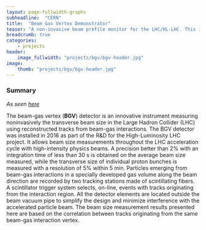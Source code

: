 ```yaml
---
layout: page-fullwidth-graphs
subheadline:  "CERN"
title:  "Beam Gas Vertex Demonstrator"
teaser: "A non-invasive beam profile monitor for the LHC/HL-LHC. This is more than just a project ! This is a HEP experiment. But for beam diagnostics. So not a HEP experiment. Still my PhD though."
breadcrumb: true
categories:
    - projects
header:
    image_fullwidth: "projects/bgv/bgv-header.jpg"
image:
    thumb: "projects/bgv/bgv-header.jpg"
---
```



### Summary

_As seen [here](https://journals.aps.org/prab/abstract/10.1103/PhysRevAccelBeams.22.042801)_ 

The beam-gas vertex (__BGV__) detector is an innovative instrument measuring noninvasively the transverse beam size in the Large Hadron Collider (LHC) using reconstructed tracks from beam-gas interactions. The BGV detector was installed in 2016 as part of the R&D for the High-Luminosity LHC project. It allows beam size measurements throughout the LHC acceleration cycle with high-intensity physics beams. 
A precision better than 2% with an integration time of less than 30 s is obtained on the average beam size measured, while the transverse size of individual proton bunches is measured with a resolution of 5% within 5 min. 
Particles emerging from beam-gas interactions in a specially developed gas volume along the beam direction are recorded by two tracking stations made of scintillating fibers. A scintillator trigger system selects, on-line, events with tracks originating from the interaction region. 
All the detector elements are located outside the beam vacuum pipe to simplify the design and minimize interference with the accelerated particle beam. The beam size measurement results presented here are based on the correlation between tracks originating from the same beam-gas interaction vertex.